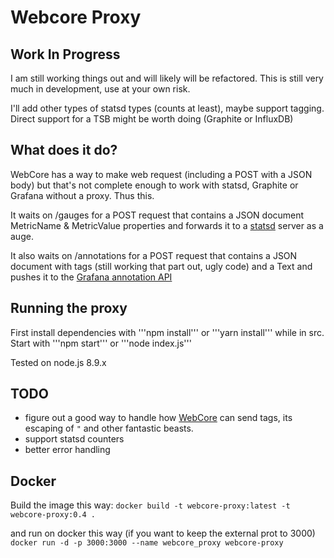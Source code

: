 # Webcore Proxy

## Work In Progress

I am still working things out and will likely will be refactored. This is still very much in development, use at your own risk.

I'll add other types of statsd types (counts at least), maybe support tagging. Direct support for a TSB might be worth doing (Graphite or InfluxDB)

## What does it do?

WebCore has a way to make web request (including a POST with a JSON body) but that's not complete enough to work with statsd, Graphite or Grafana without a proxy. Thus this.

It waits on /gauges for a POST request that contains a JSON document MetricName & MetricValue properties and forwards it to a [statsd](https://github.com/etsy/statsd) server as a auge.

It also waits on /annotations for a POST request that contains a JSON document with tags (still working that part out, ugly code) and a Text and pushes it to the [Grafana annotation API](http://docs.grafana.org/http_api/annotations/#create-annotation)

## Running the proxy

First install dependencies with '''npm install''' or '''yarn install''' while in src. Start with '''npm start''' or '''node index.js'''

Tested on node.js 8.9.x

## TODO
* figure out a good way to handle how [WebCore](https://github.com/ady624/webCoRE) can send tags, its escaping of ```"``` and other fantastic beasts.
* support statsd counters
* better error handling

## Docker

Build the image this way:
```docker build -t webcore-proxy:latest -t webcore-proxy:0.4 .```

and run on docker this way (if you want to keep the external prot to 3000)
```docker run -d -p 3000:3000 --name webcore_proxy webcore-proxy```